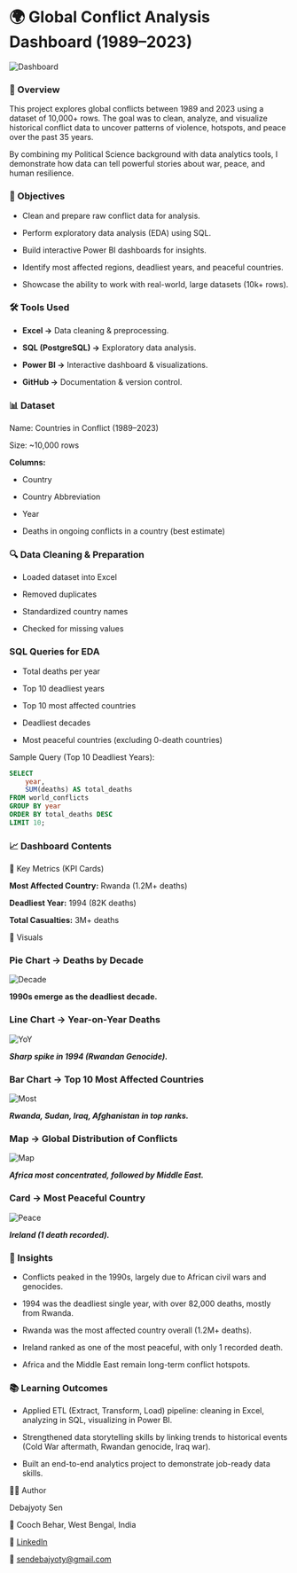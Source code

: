 # 🌍 Global Conflict Analysis Dashboard (1989–2023)


![Dashboard](Assets/Dashboard.png)

### 📖 Overview

This project explores global conflicts between 1989 and 2023 using a dataset of 10,000+ rows. The goal was to clean, analyze, and visualize historical conflict data to uncover patterns of violence, hotspots, and peace over the past 35 years.

By combining my Political Science background with data analytics tools, I demonstrate how data can tell powerful stories about war, peace, and human resilience.

### 🎯 Objectives

- Clean and prepare raw conflict data for analysis.

- Perform exploratory data analysis (EDA) using SQL.

- Build interactive Power BI dashboards for insights.

- Identify most affected regions, deadliest years, and peaceful countries.

- Showcase the ability to work with real-world, large datasets (10k+ rows).

### 🛠 Tools Used

- **Excel →** Data cleaning & preprocessing.

- **SQL (PostgreSQL) →** Exploratory data analysis.

- **Power BI →** Interactive dashboard & visualizations.

- **GitHub →** Documentation & version control.

### 📊 Dataset

Name: Countries in Conflict (1989–2023)

Size: ~10,000 rows

**Columns:**

- Country

- Country Abbreviation

- Year

- Deaths in ongoing conflicts in a country (best estimate)


### 🔍 Data Cleaning & Preparation

- Loaded dataset into Excel

- Removed duplicates

- Standardized country names

- Checked for missing values

### SQL Queries for EDA

- Total deaths per year

- Top 10 deadliest years

- Top 10 most affected countries

- Deadliest decades

- Most peaceful countries (excluding 0-death countries)

Sample Query (Top 10 Deadliest Years):


```SQL
SELECT 
    year,
    SUM(deaths) AS total_deaths
FROM world_conflicts
GROUP BY year
ORDER BY total_deaths DESC
LIMIT 10;
```

### 📈 Dashboard Contents
🔹 Key Metrics (KPI Cards)

**Most Affected Country:** Rwanda (1.2M+ deaths)

**Deadliest Year:** 1994 (82K deaths)

**Total Casualties:** 3M+ deaths

🔹 Visuals

### Pie Chart → Deaths by Decade

![Decade](Assets/Decade_Share.png)

**1990s emerge as the deadliest decade.**

### Line Chart → Year-on-Year Deaths

![YoY](Assets/Over_Time.png)

***Sharp spike in 1994 (Rwandan Genocide).***

### Bar Chart → Top 10 Most Affected Countries

![Most](Assets/Most_affected.png)

***Rwanda, Sudan, Iraq, Afghanistan in top ranks.***

### Map → Global Distribution of Conflicts

![Map](Assets/Map.png)

***Africa most concentrated, followed by Middle East.***

### Card → Most Peaceful Country

![Peace](Assets/Peaceful.png)

***Ireland (1 death recorded).***

### 📌 Insights

- Conflicts peaked in the 1990s, largely due to African civil wars and genocides.

- 1994 was the deadliest single year, with over 82,000 deaths, mostly from Rwanda.

- Rwanda was the most affected country overall (1.2M+ deaths).

- Ireland ranked as one of the most peaceful, with only 1 recorded death.

- Africa and the Middle East remain long-term conflict hotspots.

### 📚 Learning Outcomes

- Applied ETL (Extract, Transform, Load) pipeline: cleaning in Excel, analyzing in SQL, visualizing in Power BI.

- Strengthened data storytelling skills by linking trends to historical events (Cold War aftermath, Rwandan genocide, Iraq war).

- Built an end-to-end analytics project to demonstrate job-ready data skills.

👨‍💻 Author

Debajyoty Sen

📍 Cooch Behar, West Bengal, India

🔗 [LinkedIn](https://www.linkedin.com/in/debajyoty-sen/)

📧 sendebajyoty@gmail.com